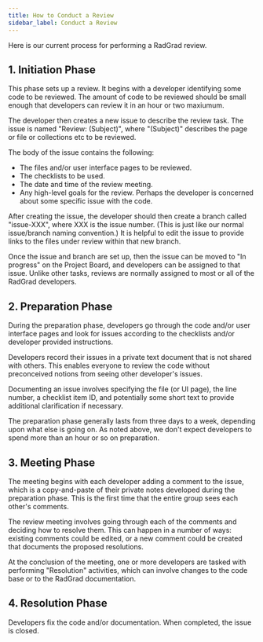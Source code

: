 ```yaml
---
title: How to Conduct a Review
sidebar_label: Conduct a Review
---
```


Here is our current process for performing a RadGrad review.

## 1. Initiation Phase

This phase sets up a review. It begins with a developer identifying some code to be reviewed.  The amount of code to be reviewed should be small enough that developers can review it in an hour or two maxiumum.

The developer then creates a new issue to describe the review task. The issue is named "Review: (Subject)", where "(Subject)" describes the page or file or collections etc to be reviewed.

The body of the issue contains the following:

  * The files and/or user interface pages to be reviewed.
  * The checklists to be used.
  * The date and time of the review meeting.
  * Any high-level goals for the review. Perhaps the developer is concerned about some specific issue with the code.

After creating the issue, the developer should then create a branch called "issue-XXX", where XXX is the issue number. (This is just like our normal issue/branch naming convention.) It is helpful to edit the issue to provide links to the files under review within that new branch.

Once the issue and branch are set up, then the issue can be moved to "In progress" on the Project Board, and developers can be assigned to that issue.  Unlike other tasks, reviews are normally assigned to most or all of the RadGrad developers.

## 2. Preparation Phase

During the preparation phase, developers go through the code and/or user interface pages and look for issues according to the checklists and/or developer provided instructions.

Developers record their issues in a private text document that is not shared with others.  This enables everyone to review the code without preconceived notions from seeing other developer's issues.

Documenting an issue involves specifying the file (or UI page), the line number, a checklist item ID, and potentially some short text to provide additional clarification if necessary.

The preparation phase generally lasts from three days to a week, depending upon what else is going on. As noted above, we don't expect developers to spend more than an hour or so on preparation.

## 3. Meeting Phase

The meeting begins with each developer adding a comment to the issue, which is a copy-and-paste of their private notes developed during the preparation phase. This is the first time that the entire group sees each other's comments.

The review meeting involves going through each of the comments and deciding how to resolve them. This can happen in a number of ways: existing comments could be edited, or a new comment could be created that documents the proposed resolutions.

At the conclusion of the meeting, one or more developers are tasked with performing "Resolution" activities, which can involve changes to the code base or to the RadGrad documentation.

## 4. Resolution Phase

Developers fix the code and/or documentation. When completed, the issue is closed.
